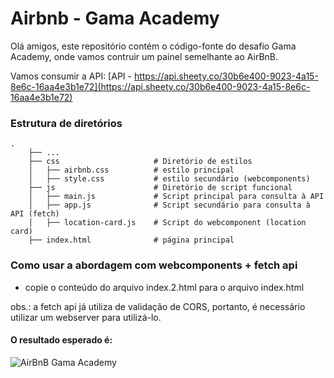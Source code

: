 # Airbnb - Gama Academy

Olá amigos, este repositório contém o código-fonte do desafio Gama Academy, onde vamos contruir um painel semelhante ao AirBnB.

Vamos consumir a API: [API - https://api.sheety.co/30b6e400-9023-4a15-8e6c-16aa4e3b1e72](https://api.sheety.co/30b6e400-9023-4a15-8e6c-16aa4e3b1e72)

### Estrutura de diretórios

    .
        ├── ...
        ├── css                     # Diretório de estilos
        │   ├── airbnb.css          # estilo principal
        │   ├── style.css           # estilo secundário (webcomponents)
        ├── js                      # Diretório de script funcional
        │   ├── main.js             # Script principal para consulta à API
        │   ├── app.js              # Script secundário para consulta à API (fetch)
        │   ├── location-card.js    # Script do webcomponent (location card)
        ├── index.html              # página principal

### Como usar a abordagem com webcomponents + fetch api

- copie o conteúdo do arquivo index.2.html para o arquivo index.html

obs.: a fetch api já utiliza de validação de CORS, portanto, é necessário utilizar um webserver para utilizá-lo.

#### O resultado esperado é:

<img src="https://github.com/jgabriellima/airbnb-gama-academy/blob/master/screenshot.png?raw=true" alt="AirBnB Gama Academy" />

